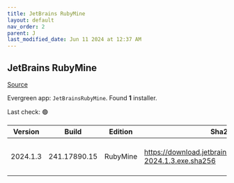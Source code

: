 ```yaml
---
title: JetBrains RubyMine
layout: default
nav_order: 2
parent: J
last_modified_date: Jun 11 2024 at 12:37 AM
---
```


## JetBrains RubyMine

[Source](https://www.jetbrains.com/rubymine)

Evergreen app: `JetBrainsRubyMine`. Found **1** installer.

Last check: 🟢

| Version  | Build        | Edition  | Sha256                                                           | Date      | Size      | Type | URI                                                                                                                    |
| -------- | ------------ | -------- | ---------------------------------------------------------------- | --------- | --------- | ---- | ---------------------------------------------------------------------------------------------------------------------- |
| 2024.1.3 | 241.17890.15 | RubyMine | https://download.jetbrains.com/ruby/RubyMine-2024.1.3.exe.sha256 | 10/6/2024 | 622045488 | exe  | [https://download.jetbrains.com/ruby/RubyMine-2024.1.3.exe](https://download.jetbrains.com/ruby/RubyMine-2024.1.3.exe) |

